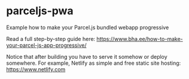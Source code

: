 # parceljs-pwa
Example how to make your Parcel.js bundled webapp progressive

Read a full step-by-step guide here: https://www.bha.ee/how-to-make-your-parcel-js-app-progressive/

Notice that after building you have to serve it somehow or deploy somewhere. 
For example, Netlify as simple and free static site hosting: https://www.netlify.com
